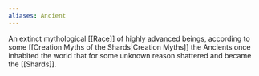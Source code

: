 ```yaml
---
aliases: Ancient
---
```

An extinct mythological [[Race]] of highly advanced beings, according to some [[Creation Myths of the Shards|Creation Myths]] the Ancients once inhabited the world that for some unknown reason shattered and became the [[Shards]].